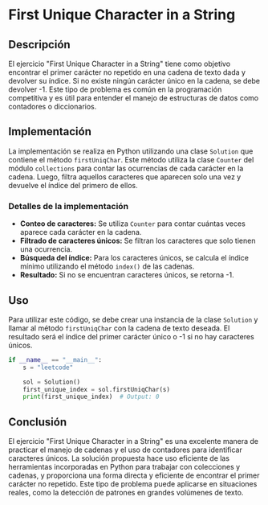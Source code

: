 # First Unique Character in a String

## Descripción

El ejercicio "First Unique Character in a String" tiene como objetivo encontrar el primer carácter no repetido en una cadena de texto dada y devolver su índice. Si no existe ningún carácter único en la cadena, se debe devolver -1. Este tipo de problema es común en la programación competitiva y es útil para entender el manejo de estructuras de datos como contadores o diccionarios.

## Implementación

La implementación se realiza en Python utilizando una clase `Solution` que contiene el método `firstUniqChar`. Este método utiliza la clase `Counter` del módulo `collections` para contar las ocurrencias de cada carácter en la cadena. Luego, filtra aquellos caracteres que aparecen solo una vez y devuelve el índice del primero de ellos.

### Detalles de la implementación

- **Conteo de caracteres:** Se utiliza `Counter` para contar cuántas veces aparece cada carácter en la cadena.
- **Filtrado de caracteres únicos:** Se filtran los caracteres que solo tienen una ocurrencia.
- **Búsqueda del índice:** Para los caracteres únicos, se calcula el índice mínimo utilizando el método `index()` de las cadenas.
- **Resultado:** Si no se encuentran caracteres únicos, se retorna -1.

## Uso

Para utilizar este código, se debe crear una instancia de la clase `Solution` y llamar al método `firstUniqChar` con la cadena de texto deseada. El resultado será el índice del primer carácter único o -1 si no hay caracteres únicos.

```python
if __name__ == "__main__":
    s = "leetcode"

    sol = Solution()
    first_unique_index = sol.firstUniqChar(s)
    print(first_unique_index)  # Output: 0
```

## Conclusión

El ejercicio "First Unique Character in a String" es una excelente manera de practicar el manejo de cadenas y el uso de contadores para identificar caracteres únicos. La solución propuesta hace uso eficiente de las herramientas incorporadas en Python para trabajar con colecciones y cadenas, y proporciona una forma directa y eficiente de encontrar el primer carácter no repetido. Este tipo de problema puede aplicarse en situaciones reales, como la detección de patrones en grandes volúmenes de texto.
